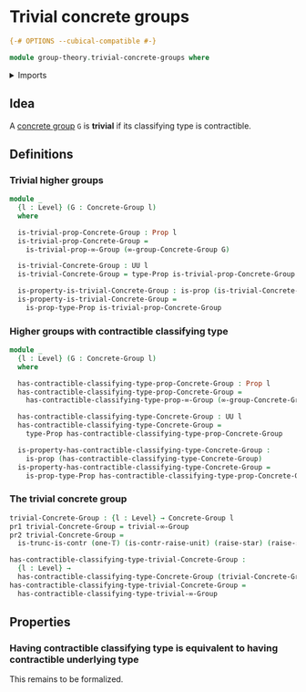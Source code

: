 # Trivial concrete groups

```agda
{-# OPTIONS --cubical-compatible #-}

module group-theory.trivial-concrete-groups where
```

<details><summary>Imports</summary>

```agda
open import foundation.contractible-types
open import foundation.dependent-pair-types
open import foundation.propositions
open import foundation.truncation-levels
open import foundation.unit-type
open import foundation.universe-levels

open import group-theory.concrete-groups

open import higher-group-theory.trivial-higher-groups
```

</details>

## Idea

A [concrete group](group-theory.concrete-groups.md) `G` is **trivial** if its
classifying type is contractible.

## Definitions

### Trivial higher groups

```agda
module _
  {l : Level} (G : Concrete-Group l)
  where

  is-trivial-prop-Concrete-Group : Prop l
  is-trivial-prop-Concrete-Group =
    is-trivial-prop-∞-Group (∞-group-Concrete-Group G)

  is-trivial-Concrete-Group : UU l
  is-trivial-Concrete-Group = type-Prop is-trivial-prop-Concrete-Group

  is-property-is-trivial-Concrete-Group : is-prop (is-trivial-Concrete-Group)
  is-property-is-trivial-Concrete-Group =
    is-prop-type-Prop is-trivial-prop-Concrete-Group
```

### Higher groups with contractible classifying type

```agda
module _
  {l : Level} (G : Concrete-Group l)
  where

  has-contractible-classifying-type-prop-Concrete-Group : Prop l
  has-contractible-classifying-type-prop-Concrete-Group =
    has-contractible-classifying-type-prop-∞-Group (∞-group-Concrete-Group G)

  has-contractible-classifying-type-Concrete-Group : UU l
  has-contractible-classifying-type-Concrete-Group =
    type-Prop has-contractible-classifying-type-prop-Concrete-Group

  is-property-has-contractible-classifying-type-Concrete-Group :
    is-prop (has-contractible-classifying-type-Concrete-Group)
  is-property-has-contractible-classifying-type-Concrete-Group =
    is-prop-type-Prop has-contractible-classifying-type-prop-Concrete-Group
```

### The trivial concrete group

```agda
trivial-Concrete-Group : {l : Level} → Concrete-Group l
pr1 trivial-Concrete-Group = trivial-∞-Group
pr2 trivial-Concrete-Group =
  is-trunc-is-contr (one-𝕋) (is-contr-raise-unit) (raise-star) (raise-star)

has-contractible-classifying-type-trivial-Concrete-Group :
  {l : Level} →
  has-contractible-classifying-type-Concrete-Group (trivial-Concrete-Group {l})
has-contractible-classifying-type-trivial-Concrete-Group =
  has-contractible-classifying-type-trivial-∞-Group
```

## Properties

### Having contractible classifying type is equivalent to having contractible underlying type

This remains to be formalized.
